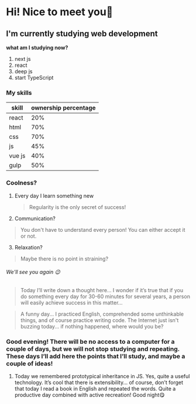 # Hi! Nice to meet you👋
## I'm currently studying web development

**what am I studying now?**
1. next js
2. react
3. deep js
4. start TypeScript


### **My skills**
|skill|ownership percentage|
|-|--------|
|react|20%|
|html|70%|
|css|70%|
|js|45%|
|vue js|40%|
|gulp|50%|


### Coolness?
1. Every day I learn something new
	> Regularity is the only secret of success!
2. Communication?
  > You don't have to understand every person! You can either accept it or not.
3. Relaxation?
  > Maybe there is no point in straining?


###### We'll see you again 😉

> Today I’ll write down a thought here... I wonder if it’s true that if you do something every day for 30-60 minutes for several years, a person will easily achieve success in this matter...

> A funny day... I practiced English, comprehended some unthinkable things, and of course practice writing code. The Internet just isn't buzzing today... if nothing happened, where would you be?

### Good evening! There will be no access to a computer for a couple of days, but we will not stop studying and repeating. These days I’ll add here the points that I’ll study, and maybe a couple of ideas!
1. Today we remembered prototypical inheritance in JS. Yes, quite a useful technology. It’s cool that there is extensibility... of course, don’t forget that today I read a book in English and repeated the words. Quite a productive day combined with active recreation! Good night😋
<!--
**LikeKod/LikeKod** is a ✨ _special_ ✨ repository because its `README.md` (this file) appears on your GitHub profile.

Here are some ideas to get you started:


- 🔭 I’m currently working on ...
- 🌱 I’m currently learning ...
- 👯 I’m looking to collaborate on ...
- 🤔 I’m looking for help with ...
- 💬 Ask me about ...
- 📫 How to reach me: ...
- 😄 Pronouns: ...
- ⚡ Fun fact: ...
-->
